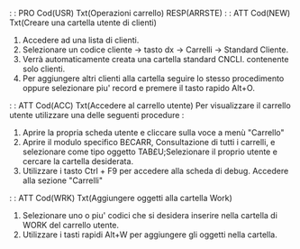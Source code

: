  :  : PRO Cod(USR) Txt(Operazioni carrello) RESP(ARRSTE)
 :  : ATT Cod(NEW) Txt(Creare una cartella utente di clienti)
01. Accedere ad una lista di clienti.
02. Selezionare un codice cliente -> tasto dx -> Carrelli -> Standard Cliente.
03. Verrà automaticamente creata una cartella standard CNCLI. contenente solo clienti.
04. Per aggiungere altri clienti alla cartella seguire lo stesso procedimento oppure selezionare piu' record e premere il tasto rapido Alt+O.


 :  : ATT Cod(ACC) Txt(Accedere al carrello utente)
Per visualizzare il carrello utente utilizzare una delle seguenti procedure : 
01. Aprire la propria scheda utente e cliccare sulla voce a menù "Carrello"
02. Aprire il modulo specifico B£CARR, Consultazione di tutti i carrelli, e selezionare come tipo oggetto TAB£U;Selezionare il proprio utente e cercare la cartella desiderata.
03. Utilizzare i tasto Ctrl + F9 per accedere alla scheda di debug. Accedere alla sezione "Carrelli"

 :  : ATT Cod(WRK) Txt(Aggiungere oggetti alla cartella Work)
01. Selezionare uno o piu' codici che si desidera inserire nella cartella di WORK del carrello utente.
02. Utilizzare i tasti rapidi Alt+W per aggiungere gli oggetti nella cartella.
